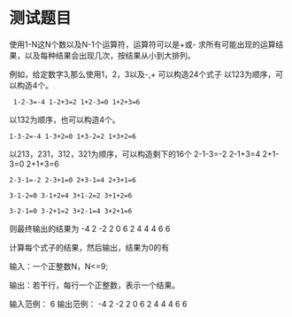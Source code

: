 # 测试题目

使用1-N这N个数以及N-1个运算符，运算符可以是+或-
求所有可能出现的运算结果，以及每种结果会出现几次，按结果从小到大排列。

例如，给定数字3,那么使用1，2，3以及-,+
可以构造24个式子
以123为顺序，可以构造4个。

     1-2-3=-4 1-2+3=2 1+2-3=0 1+2+3=6

以132为顺序，也可以构造4个。

    1-3-2=-4 1-3+2=0 1+3-2=2 1+3+2=6

以213，231，312，321为顺序，可以构造剩下的16个
    2-1-3=-2 2-1+3=4 2+1-3=0 2+1+3=6

    2-3-1=-2 2-3+1=0 2+3-1=4 2+3+1=6

    3-1-2=0 3-1+2=4 3+1-2=2 3+1+2=6

    3-2-1=0 3-2+1=2 3+2-1=4 3+2+1=6

则最终输出的结果为
-4 2
-2 2
0 6
2 4
4 4
6 6




计算每个式子的结果，然后输出，结果为0的有



输入：一个正整数N，N<=9;

输出：若干行，每行一个正整数，表示一个结果。

输入范例：
6
输出范例：
-4 2
-2 2
0 6
2 4
4 4
6 6
